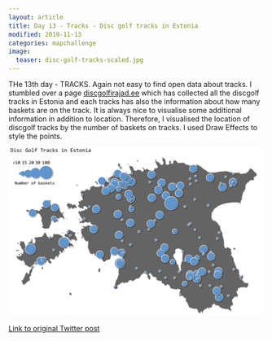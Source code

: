 ```yaml
---
layout: article
title: Day 13 - Tracks - Disc golf tracks in Estonia
modified: 2019-11-13
categories: mapchallenge
image:
  teaser: disc-golf-tracks-scaled.jpg
---
```


THe 13th day - TRACKS. Again not easy to find open data about tracks. I stumbled over a page [discgolfirajad.ee](https://www.discgolfirajad.ee/) which has collected all the discgolf tracks in Estonia and each tracks has also the information about how many baskets are on the track. It is always nice to visualise some additional information in addition to location. Therefore, I visualised the location of discgolf tracks by the number of baskets on tracks. I used Draw Effects to style the points.

![image of day 13 post](../../images/disc-golf-tracks-scaled.jpg)

[Link to original Twitter post](https://twitter.com/evelynuuemaa/status/1194626426655272964)
